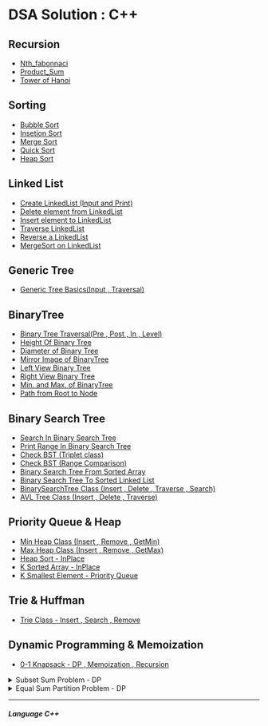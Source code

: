 # DSA Solution : C++

## Recursion

* [Nth_fabonnaci](Recursion/Nth_Fabonnaci.cpp)
* [Product_Sum](Recursion/Product_Sum.py)
* [Tower of Hanoi](Recursion/TowerOfHanoi.cpp)

## Sorting

* [Bubble Sort](sorting/bubbleSort.cpp)
* [Insetion Sort](sorting/InsertionSort.cpp)
* [Merge Sort](sorting/mergeSort.cpp)
* [Quick Sort](sorting/quickSort.cpp)
* [Heap Sort](sorting/HeapSort.cpp)


## Linked List
* [Create LinkedList (Input and Print)](LinkedList/Create_LL.cpp)
* [Delete element from LinkedList](LinkedList/Deletation_LL.cpp)
* [Insert element to LinkedList](LinkedList/Insertion_LL.cpp)
* [Traverse LinkedList](LinkedList/Traversal_LL.cpp)
* [Reverse a LinkedList](LinkedList/reverse_LL.cpp)
* [MergeSort on LinkedList](LinkedList/mergeSort_LinkedList.cpp)


## Generic Tree
* [Generic Tree Basics(Input , Traversal)](GenericTree/GenericTrees_Basics.cpp)

## BinaryTree

* [Binary Tree Traversal(Pre , Post , In , Level)](BinaryTree/BinaryTree_Traversal.cpp)
* [Height Of Binary Tree](BinaryTree/Height_BinaryTree.cpp)
* [Diameter of Binary Tree](BinaryTree/Diameter_BinaryTree.cpp)
* [Mirror Image of BinaryTree](BinaryTree/Mirror_of_BinaryTree.cpp)
* [Left View Binary Tree](BinaryTree/leftViewBinaryTree.cpp)
* [Right View Binary Tree](BinaryTree/rightViewBinaryTree.cpp)
* [Min. and Max. of BinaryTree](BinaryTree/Max_Min_BinaryTree.cpp)
* [Path from Root to Node](BinaryTree/Path_From_Root_to_Node.cpp)


## Binary Search Tree

* [Search In Binary Search Tree](BinarySearchTree/SearchInBST.cpp)
* [Print Range In Binary Search Tree](BinarySearchTree/printRangeInBST.cpp)
* [Check BST (Triplet class)](BinarySearchTree/check_BST.cpp)
* [Check BST (Range Comparison)](BinarySearchTree/check_BST_BetterWay.cpp)
* [Binary Search Tree From Sorted Array](BinarySearchTree/BST_From_Sorted_Array.cpp)
* [Binary Search Tree To Sorted Linked List](BinarySearchTree/BST_To_Sorted_LInkedList.cpp)
* [BinarySearchTree Class (Insert , Delete , Traverse , Search)](BinarySearchTree/BST_Class_Insert_Delete_print_search.cpp)
* [AVL Tree Class (Insert , Delete , Traverse)](BinarySearchTree/AVL_Tree_Class.cpp)

## Priority Queue & Heap

* [Min Heap Class (Insert , Remove , GetMin)](PriorityQuery_Heap/Min_Heap_Class.cpp)
* [Max Heap Class (Insert , Remove , GetMax)](PriorityQuery_Heap/Max_Heap_class.cpp)
* [Heap Sort - InPlace](PriorityQuery_Heap/HeapSort_Inplace.cpp)
* [K Sorted Array - InPlace](PriorityQuery_Heap/K_Sorted_Array.cpp)
* [K Smallest Element - Priority Queue](PriorityQuery_Heap/K_Smallest_element.cpp)


## Trie & Huffman
* [Trie Class - Insert , Search , Remove](TrieAndHuffman/Trie_Class(Insert,Remove,Search).cpp)


## Dynamic Programming & Memoization

* [0-1 Knapsack - DP , Memoization , Recursion](DynamicProgramming/0-1_Knapsack.cpp)

<details>
  <summary> Subset Sum Problem - DP </summary>


```
Given a set of non-negative integers, and a value sum, determine if there is a subset of the given set with sum equal to given sum.
Example:

Input:  set[] = {3, 34, 4, 12, 5, 2}, sum = 9
Output:  True  
Why? There is a subset (4, 5) with sum 9.
```

* [Subset Sum Problem - DP](DynamicProgramming/Subset_Sum.cpp)


</details>

<details>
  <summary> Equal Sum Partition Problem - DP </summary>


```
Question : Partition problem is to determine whether a given set can be partitioned into two subsets such 
that the sum of elements in both subsets is same.
Examples:

arr[] = {1, 5, 11, 5}
Output: true 
The array can be partitioned as {1, 5, 5} and {11}
```

* [Equal Sum Partition Problem - DP](DynamicProgramming/Equal_Sum_Partition.cpp)


</details>

<hr>

##### Language C++